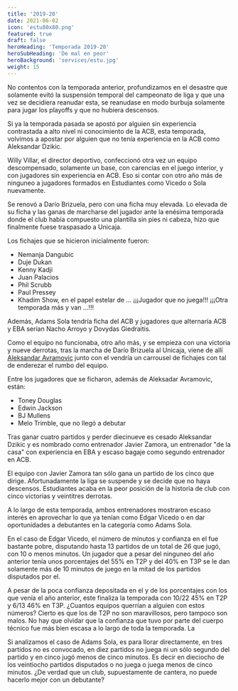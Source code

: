 ```yaml
---
title: '2019-20'
date: 2021-06-02
icon: 'estu80x80.png'
featured: true
draft: false
heroHeading: 'Temporada 2019-20'
heroSubHeading: 'De mal en peor'
heroBackground: 'services/estu.jpg'
weight: 15
---
```


No contentos con la temporada anterior, profundizamos en el desastre que solamente evitó la suspensión temporal del campeonato de liga y que una vez se decidiera reanudar esta, se reanudase en modo burbuja solamente para jugar los playoffs y que no hubiera descensos.

Si ya la temporada pasada se apostó por alguien sin experiencia contrastada a alto nivel ni conocimiento de la ACB, esta temporada, volvimos a apostar por alguien que no tenía experiencia en la ACB como Aleksandar Dzikic. 

Willy Villar, el director deportivo, confeccionó otra vez un equipo descompensado, solamente un base, con carencias en el juego interior, y con jugadores sin experiencia en ACB. Eso si contar con otro año más de ninguneo a jugadores formados en Estudiantes como Vicedo o Sola nuevamente. 

Se renovó a Darío Brizuela, pero con una ficha muy elevada. Lo elevada de su ficha y las ganas de marcharse del jugador ante la enésima temporada donde el club había compuesto una plantilla sin pies ni cabeza, hizo que finalmente fuese traspasado a Unicaja.

Los fichajes que se hicieron inicialmente fueron:
* Nemanja Dangubic
* Duje Dukan
* Kenny Kadji
* Juan Palacios
* Phil Scrubb
* Paul Pressey
* Khadim Show, en el papel estelar de ... ¡¡¡Jugador que no juega!!! ¡¡¡Otra temporada más y van ...!!!

Además, Adams Sola tendría ficha del ACB y jugadores que alternaría ACB y EBA serían Nacho Arroyo y Dovydas Giedraitis.

Como el equipo no funcionaba, otro año más, y se empieza con una victoria y nueve derrotas, tras la marcha de Darío Brizuela al Unicaja, viene de allí [Aleksandar Avramovic](https://www.movistarestudiantes.com/liga-endesa/llega-aleksa-avramovic/) junto con el vendría un carrousel de fichajes con tal de enderezar el rumbo del equipo. 

Entre los jugadores que se ficharon, además de Aleksadar Avramovic, están:
* Toney Douglas
* Edwin Jackson
* BJ Mullens
* Melo Trimble, que no llegó a debutar

Tras ganar cuatro partidos y perder diecinueve es cesado Aleksandar Dzikic y es nombrado como entrenador Javier Zamora, un entrenador "de la casa" con experiencia en EBA y escaso bagaje como segundo entrenador en ACB.

El equipo con Javier Zamora tan sólo gana un partido de los cinco que dirige. Afortunadamente la liga se suspende y se decide que no haya descensos. Estudiantes acaba en la peor posición de la historia de club con cinco victorias y veintitres derrotas.

A lo largo de esta temporada, ambos entrenadores mostraron escaso interés en aprovechar lo que ya tenían como Edgar Vicedo o en dar oportunidades a debutantes en la categoría como Adams Sola.

En el caso de Edgar Vicedo, el número de minutos y confianza en el fue bastante pobre, disputando hasta 13 partidos de un total de 26 que jugó, con 10 o menos minutos. Un jugador que a pesar del ninguneo del año anterior tenía unos porcentajes del 55% en T2P y del 40% en T3P se le dan solamente más de 10 minutos de juego en la mitad de los partidos disputados por el.

A pesar de la poca confianza depositada en el y de los porcentajes con los que venía el año anterior, este finaliza la temporada con 10/22 45% en T2P y 6/13 46% en T3P. ¿Cuantos equipos querrían a alguien con estos números? Cierto es que los de T2P no son maravillosos, pero tampoco son malos. No hay que olvidar que la confianza que tuvo por parte del cuerpo técnico fue más bien escasa a lo largo de toda la temporada. La

Si analizamos el caso de Adams Sola, es para llorar directamente, en tres partidos no es convocado, en diez partidos no juega ni un sólo segundo del partido y en cinco jugó menos de cinco minutos. Es decir en dieciocho de los veintiocho partidos disputados o no juega o juega menos de cinco minutos. ¿De verdad que un club, supuestamente de cantera, no puede hacerlo mejor con un debutante?
